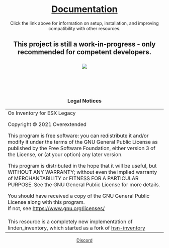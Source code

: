 <h1 align='center'><a href='https://overextended.github.io/ox_inventory/'>Documentation</a></h1><p align='center'>Click the link above for information on setup, installation, and improving compatibility with other resources.

<h2 align='center'>This project is still a work-in-progress - only recommended for competent developers.
<br><br>
<img src='https://user-images.githubusercontent.com/65407488/146972026-704f9932-ee4a-43e3-acb3-7e9a8b9eda04.png'/></h2>



<br><br><br><h3 align='center'>Legal Notices</h2>
<table><tr><td>
Ox Inventory for ESX Legacy  

Copyright © 2021  Overextended


This program is free software: you can redistribute it and/or modify
it under the terms of the GNU General Public License as published by
the Free Software Foundation, either version 3 of the License, or
(at your option) any later version.  


This program is distributed in the hope that it will be useful,
but WITHOUT ANY WARRANTY; without even the implied warranty of
MERCHANTABILITY or FITNESS FOR A PARTICULAR PURPOSE.  See the
GNU General Public License for more details.  


You should have received a copy of the GNU General Public License
along with this program.  
If not, see <https://www.gnu.org/licenses/>
</td></tr>
<tr><td>
This resource is a completely new implementation of linden_inventory, which started as a fork of <a href='https://github.com/hsnnnnn/hsn-inventory/tree/9feef47269dbf8271f9e6b477188da88c15758e3'>hsn-inventory</a>
</td></td></table>


<p align='center'><a href='https://discord.io/overextended'>Discord</a></p>

